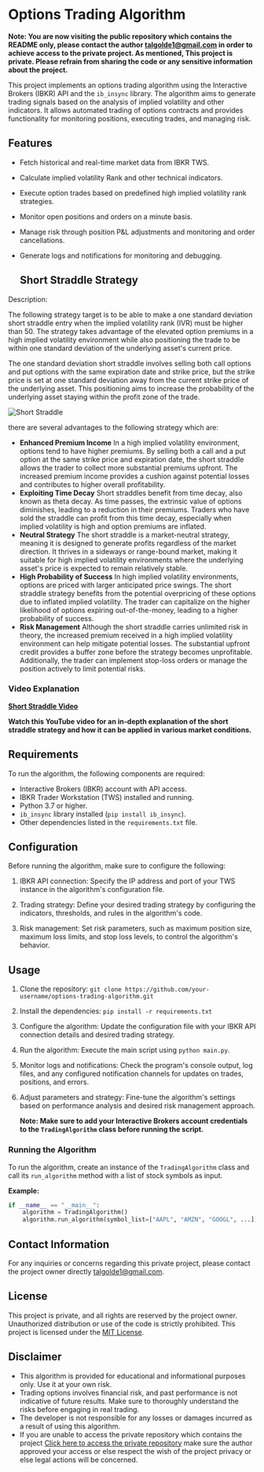 # Options Trading Algorithm

**Note: You are now visiting the public repository which contains the README only, please contact the author talgolde1@gmail.com in order to achieve access to the private project. As mentioned, This project is private. Please refrain from sharing the code or any sensitive information about the project.**

This project implements an options trading algorithm using the Interactive Brokers (IBKR) API and the `ib_insync` library. The algorithm aims to generate trading signals based on the analysis of implied volatility and other indicators. It allows automated trading of options contracts and provides functionality for monitoring positions, executing trades, and managing risk.

## Features

- Fetch historical and real-time market data from IBKR TWS.
- Calculate implied volatility Rank and other technical indicators.
- Execute option trades based on predefined high implied volatility rank strategies.
- Monitor open positions and orders on a minute basis.
- Manage risk through position P&L adjustments and monitoring and order cancellations.
- Generate logs and notifications for monitoring and debugging.

  ## Short Straddle Strategy

Description: 

The following strategy target is to be able to make a one standard deviation short straddle entry when the implied volatility rank (IVR) must be higher than 50. The strategy takes advantage of the elevated option premiums in a high implied volatility environment while also positioning the trade to be within one standard deviation of the underlying asset's current price.

The one standard deviation short straddle involves selling both  call options and put options with the same expiration date and strike price, but the strike price is set at one standard deviation away from the current strike price of the underlying asset. This positioning aims to increase the probability of the underlying asset staying within the profit zone of the trade.


![Short Straddle](https://www.fidelity.com/bin-public/600_Fidelity_Com_English/images/migration/shortstraddle600x340.png)


there are several advantages to the following strategy which are: 

- **Enhanced Premium Income** In a high implied volatility environment, options tend to have higher premiums. By selling both a call and a put option at the same strike price and expiration date, the short straddle allows the trader to collect more substantial premiums upfront. The increased premium income provides a cushion against potential losses and contributes to higher overall profitability.
- **Exploiting Time Decay** Short straddles benefit from time decay, also known as theta decay. As time passes, the extrinsic value of options diminishes, leading to a reduction in their premiums. Traders who have sold the straddle can profit from this time decay, especially when implied volatility is high and option premiums are inflated.
- **Neutral Strategy** The short straddle is a market-neutral strategy, meaning it is designed to generate profits regardless of the market direction. It thrives in a sideways or range-bound market, making it suitable for high implied volatility environments where the underlying asset's price is expected to remain relatively stable.
- **High Probability of Success** In high implied volatility environments, options are priced with larger anticipated price swings. The short straddle strategy benefits from the potential overpricing of these options due to inflated implied volatility. The trader can capitalize on the higher likelihood of options expiring out-of-the-money, leading to a higher probability of success.
- **Risk Management** Although the short straddle carries unlimited risk in theory, the increased premium received in a high implied volatility environment can help mitigate potential losses. The substantial upfront credit provides a buffer zone before the strategy becomes unprofitable. Additionally, the trader can implement stop-loss orders or manage the position actively to limit potential risks.

### Video Explanation

**[Short Straddle Video](https://www.youtube.com/watch?v=Lsk9ppb8ffs)**


**Watch this YouTube video for an in-depth explanation of the short straddle strategy and how it can be applied in various market conditions.**


## Requirements

To run the algorithm, the following components are required:

- Interactive Brokers (IBKR) account with API access.
- IBKR Trader Workstation (TWS) installed and running.
- Python 3.7 or higher.
- `ib_insync` library installed (`pip install ib_insync`).
- Other dependencies listed in the `requirements.txt` file.

## Configuration

Before running the algorithm, make sure to configure the following:

1. IBKR API connection: Specify the IP address and port of your TWS instance in the algorithm's configuration file.

2. Trading strategy: Define your desired trading strategy by configuring the indicators, thresholds, and rules in the algorithm's code.

3. Risk management: Set risk parameters, such as maximum position size, maximum loss limits, and stop loss levels, to control the algorithm's behavior.

## Usage

1. Clone the repository: `git clone https://github.com/your-username/options-trading-algorithm.git`

2. Install the dependencies: `pip install -r requirements.txt`

3. Configure the algorithm: Update the configuration file with your IBKR API connection details and desired trading strategy.

4. Run the algorithm: Execute the main script using `python main.py`.

5. Monitor logs and notifications: Check the program's console output, log files, and any configured notification channels for updates on trades, positions, and errors.

6. Adjust parameters and strategy: Fine-tune the algorithm's settings based on performance analysis and desired risk management approach.

   **Note: Make sure to add your Interactive Brokers account credentials to the `TradingAlgorithm` class before running the script.**

### Running the Algorithm
To run the algorithm, create an instance of the `TradingAlgorithm` class and call its `run_algorithm` method with a list of stock symbols as input.

**Example:**
```python
if __name__ == "__main__":
    algorithm = TradingAlgorithm()
    algorithm.run_algorithm(symbol_list=["AAPL", "AMZN", "GOOGL", ...])
```

## Contact Information
For any inquiries or concerns regarding this private project, please contact the project owner directly talgolde1@gmail.com.

## License

This project is private, and all rights are reserved by the project owner. Unauthorized distribution or use of the code is strictly prohibited.
This project is licensed under the [MIT License](LICENSE).

## Disclaimer

- This algorithm is provided for educational and informational purposes only. Use it at your own risk.
- Trading options involves financial risk, and past performance is not indicative of future results. Make sure to thoroughly understand the risks before engaging in real trading.
- The developer is not responsible for any losses or damages incurred as a result of using this algorithm.
- If you are unable to access the private repository which contains the project [Click here to access the private repository](https://github.com/talgolde1/options-short-straddle)
  make sure the author approved your access or else respect the wish of the project privacy or else legal actions will be concerned.


